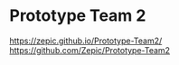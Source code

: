 # Prototype Team 2

https://zepic.github.io/Prototype-Team2/
https://github.com/Zepic/Prototype-Team2
